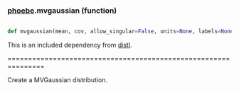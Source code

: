 ### [phoebe](phoebe.md).mvgaussian (function)


```py

def mvgaussian(mean, cov, allow_singular=False, units=None, labels=None, labels_latex=None, wrap_ats=None)

```



This is an included dependency from [distl](https://distl.readthedocs.io).

===============================================================


Create a MVGaussian distribution.

